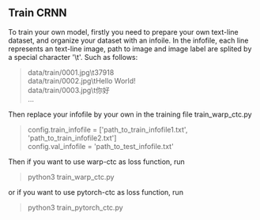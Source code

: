 ## Train CRNN

To train your own model, firstly you need to prepare your own text-line dataset, and organize your dataset with an infoile.
In the infofile, each line represents an text-line image, path to image and image label are splited by a special character '\t'.
Such as follows:
>data/train/0001.jpg\t37918  
data/train/0002.jpg\tHello World!  
data/train/0003.jpg\t你好  
...

Then replace your infofile by your own in the training file train_warp_ctc.py
>config.train_infofile = ['path_to_train_infofile1.txt', 'path_to_train_infofile2.txt']  
config.val_infofile = 'path_to_test_infofile.txt'

Then if you want to use warp-ctc as loss function, run 
>python3 train_warp_ctc.py

or if you want to use pytorch-ctc as loss function, run
>python3 train_pytorch_ctc.py
